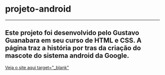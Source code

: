 # projeto-android
---
Este projeto foi desenvolvido pelo Gustavo Guanabara em seu curso de HTML e CSS. A página traz a história por tras da criação do mascote do sistema android da Google.
---
[Veja o site aqui target="_blank"](https://antoniodebrito.github.io/projeto-android/)
